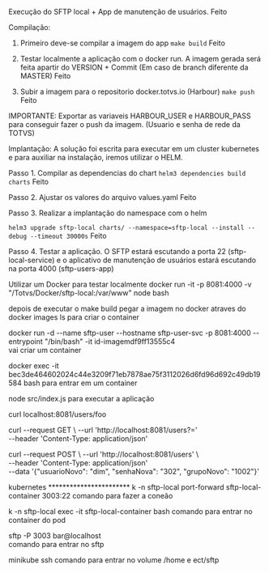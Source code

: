 Execução do SFTP local + App de manutenção de usuários.
Feito

Compilação:
1. Primeiro deve-se compilar a imagem do app
`make build`
Feito

2. Testar localmente a aplicação com o docker run. A imagem gerada será feita apartir do VERSION + Commit (Em caso de branch diferente da MASTER)
Feito

3. Subir a imagem para o repositorio docker.totvs.io (Harbour)
`make push`
Feito

  IMPORTANTE:
  Exportar as variaveis HARBOUR_USER e HARBOUR_PASS para conseguir fazer o push da imagem. (Usuario e senha de rede da TOTVS)

Implantação:
A solução foi escrita para executar em um cluster kubernetes e para auxiliar na instalação, iremos utilizar o HELM.

Passo 1. Compilar as dependencias do chart
`helm3 dependencies build charts`
Feito

Passo 2. Ajustar os valores do arquivo values.yaml
Feito

Passo 3. Realizar a implantação do namespace com o helm

`helm3 upgrade sftp-local charts/ --namespace=sftp-local --install --debug --timeout 30000s`
Feito

Passo 4. Testar a aplicação. 
O SFTP estará escutando a porta 22 (sftp-local-service)
e o aplicativo de manutenção de usuários estará escutando na porta 4000 (sftp-users-app)

Utilizar um Docker para testar localmente
docker run -it -p 8081:4000 -v "/Totvs/Docker/sftp-local:/var/www" node bash 

depois de executar o make build
pegar a imagem no docker atraves do docker images ls para criar o container

docker run -d --name sftp-user --hostname sftp-user-svc -p 8081:4000 --entrypoint "/bin/bash" -it id-imagemdf9ff13555c4             
vai criar um container 

docker exec -it bec3de464602024c44e3209f71eb7878ae75f3112026d6fd96d692c49db19584 bash
para entrar em um container

node src/index.js 
para executar a aplicação

curl localhost:8081/users/foo 

curl --request GET \ 
  --url 'http://localhost:8081/users?=' \
  --header 'Content-Type: application/json'  


curl --request POST \ 
  --url 'http://localhost:8081/users' \  
  --header 'Content-Type: application/json' \
  --data '{"usuarioNovo": "dim", "senhaNova": "302", "grupoNovo": "1002"}'

kubernetes ***********************
k -n sftp-local port-forward sftp-local-container 3003:22
comando para fazer a coneão

k -n sftp-local exec -it sftp-local-container bash
comando para entrar no container do pod

sftp -P 3003 bar@localhost  
comando para entrar no sftp

minikube ssh 
comando para entrar no volume
/home e ect/sftp
